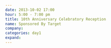 ```yaml
---
date: 2013-10-02 17:00
hour: 5:00 - 7:00 pm
title: 10th Anniversary Celebratory Reception
name: Sponsored By Target
company: 
categories: day1
expand:
---
```

